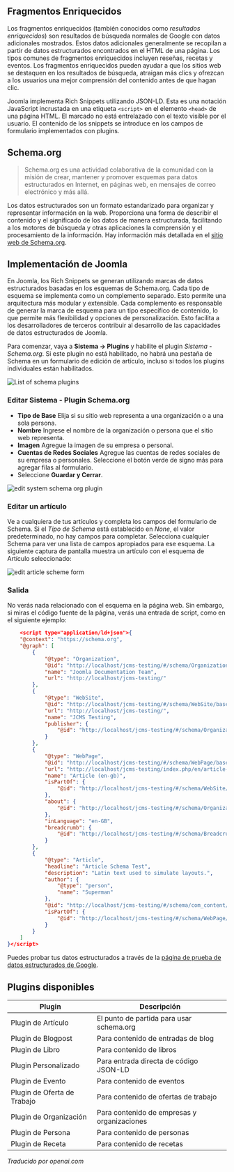 <!-- Filename: J5.x:Schema_org / Display title: Introducción a los esquemas -->

## Fragmentos Enriquecidos

Los fragmentos enriquecidos (también conocidos como *resultados enriquecidos*) son resultados de búsqueda normales de Google con datos adicionales mostrados. Estos datos adicionales generalmente se recopilan a partir de datos estructurados encontrados en el HTML de una página. Los tipos comunes de fragmentos enriquecidos incluyen reseñas, recetas y eventos. Los fragmentos enriquecidos pueden ayudar a que los sitios web se destaquen en los resultados de búsqueda, atraigan más clics y ofrezcan a los usuarios una mejor comprensión del contenido antes de que hagan clic.

Joomla implementa Rich Snippets utilizando JSON-LD. Esta es una notación JavaScript incrustada en una etiqueta `<script>` en el elemento `<head>` de una página HTML. El marcado no está entrelazado con el texto visible por el usuario. El contenido de los snippets se introduce en los campos de formulario implementados con plugins.

## Schema.org

>Schema.org es una actividad colaborativa de la comunidad con la misión de crear, mantener y promover esquemas para datos estructurados en Internet, en páginas web, en mensajes de correo electrónico y más allá.

Los datos estructurados son un formato estandarizado para organizar y representar información en la web. Proporciona una forma de describir el contenido y el significado de los datos de manera estructurada, facilitando a los motores de búsqueda y otras aplicaciones la comprensión y el procesamiento de la información. Hay información más detallada en el [sitio web de Schema.org](https://schema.org/).

## Implementación de Joomla

En Joomla, los Rich Snippets se generan utilizando marcas de datos estructurados basadas en los esquemas de Schema.org. Cada tipo de esquema se implementa como un complemento separado. Esto permite una arquitectura más modular y extensible. Cada complemento es responsable de generar la marca de esquema para un tipo específico de contenido, lo que permite más flexibilidad y opciones de personalización. Esto facilita a los desarrolladores de terceros contribuir al desarrollo de las capacidades de datos estructurados de Joomla.

Para comenzar, vaya a **Sistema -> Plugins** y habilite el plugin *Sistema - Schema.org*. Si este plugin no está habilitado, no habrá una pestaña de Schema en un formulario de edición de artículo, incluso si todos los plugins individuales están habilitados.

![List of schema plugins](../../../en/images/schemas/schema-plugins-list.png)

### Editar Sistema - Plugin Schema.org

- **Tipo de Base** Elija si su sitio web representa a una organización o a una sola persona.
- **Nombre** Ingrese el nombre de la organización o persona que el sitio web representa.
- **Imagen** Agregue la imagen de su empresa o personal.
- **Cuentas de Redes Sociales** Agregue las cuentas de redes sociales de su empresa o personales. Seleccione el botón verde de signo más para agregar filas al formulario.
- Seleccione **Guardar y Cerrar**.

![edit system schema org plugin](../../../en/images/schemas/edit-system-schema-org-plugin.png)

### Editar un artículo

Ve a cualquiera de tus artículos y completa los campos del formulario de Schema. Si el *Tipo de Schema* está establecido en *None*, el valor predeterminado, no hay campos para completar. Selecciona cualquier Schema para ver una lista de campos apropiados para ese esquema. La siguiente captura de pantalla muestra un artículo con el esquema de Artículo seleccionado:

![edit article scheme form](../../../en/images/schemas/schema-form-in-an-article.png)

### Salida

No verás nada relacionado con el esquema en la página web. Sin embargo, si miras el código fuente de la página, verás una entrada de script, como en el siguiente ejemplo:

```json
	<script type="application/ld+json">{
    "@context": "https://schema.org",
    "@graph": [
        {
            "@type": "Organization",
            "@id": "http://localhost/jcms-testing/#/schema/Organization/base",
            "name": "Joomla Documentation Team",
            "url": "http://localhost/jcms-testing/"
        },
        {
            "@type": "WebSite",
            "@id": "http://localhost/jcms-testing/#/schema/WebSite/base",
            "url": "http://localhost/jcms-testing/",
            "name": "JCMS Testing",
            "publisher": {
                "@id": "http://localhost/jcms-testing/#/schema/Organization/base"
            }
        },
        {
            "@type": "WebPage",
            "@id": "http://localhost/jcms-testing/#/schema/WebPage/base",
            "url": "http://localhost/jcms-testing/index.php/en/article-en-gb",
            "name": "Article (en-gb)",
            "isPartOf": {
                "@id": "http://localhost/jcms-testing/#/schema/WebSite/base"
            },
            "about": {
                "@id": "http://localhost/jcms-testing/#/schema/Organization/base"
            },
            "inLanguage": "en-GB",
            "breadcrumb": {
                "@id": "http://localhost/jcms-testing/#/schema/BreadcrumbList/139"
            }
        },
        {
            "@type": "Article",
            "headline": "Article Schema Test",
            "description": "Latin text used to simulate layouts.",
            "author": {
                "@type": "person",
                "name": "Superman"
            },
            "@id": "http://localhost/jcms-testing/#/schema/com_content/article/1",
            "isPartOf": {
                "@id": "http://localhost/jcms-testing/#/schema/WebPage/base"
            }
        }
    ]
}</script>
```

Puedes probar tus datos estructurados a través de la [página de prueba de datos estructurados de Google](https://developers.google.com/search/docs/appearance/structured-data).

## Plugins disponibles

| Plugin             | Descripción                                     |
|--------------------|------------------------------------------------|
| Plugin de Artículo | El punto de partida para usar schema.org       |
| Plugin de Blogpost | Para contenido de entradas de blog             |
| Plugin de Libro    | Para contenido de libros                       |
| Plugin Personalizado| Para entrada directa de código JSON-LD        |
| Plugin de Evento   | Para contenido de eventos                      |
| Plugin de Oferta de Trabajo | Para contenido de ofertas de trabajo |
| Plugin de Organización | Para contenido de empresas y organizaciones|
| Plugin de Persona  | Para contenido de personas                     |
| Plugin de Receta   | Para contenido de recetas                      |

*Traducido por openai.com*

